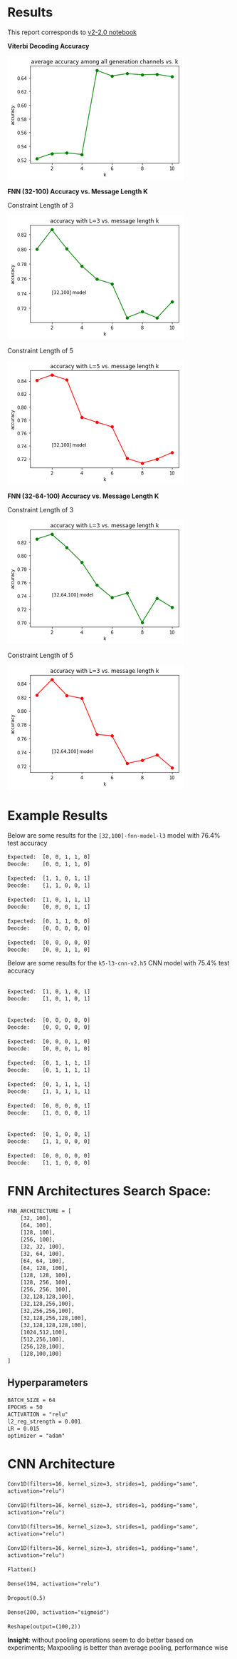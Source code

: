 
# Results

This report corresponds to [v2-2.0 notebook](https://github.com/Michael-Tu/radioML/blob/master/ecc-v2-v2.0.ipynb)

**Viterbi Decoding Accuracy**

![Viterbi Decoding Accuracy](img/viterbi-accuracy-l3-l5-vs-k.png)


**FNN (32-100) Accuracy vs. Message Length K**

Constraint Length of 3

![Constraint Length of 3](img/[32,100]-fnn-model-l3-vs-k.png)

Constraint Length of 5

![Constraint Length of 5](img/[32,100]-fnn-model-l5-vs-k.png)

**FNN (32-64-100) Accuracy vs. Message Length K**

Constraint Length of 3

![Constraint Length of 3](img/[32,64,100]-fnn-model-l3-vs-k.png)

Constraint Length of 5

![Constraint Length of 5](img/[32,64,100]-fnn-model-l5-vs-k.png)

# Example Results

Below are some results for the `[32,100]-fnn-model-l3` model with 76.4% test accuracy

```
Expected:  [0, 0, 1, 1, 0]
Deocde:    [0, 0, 1, 1, 0]

Expected:  [1, 1, 0, 1, 1]
Deocde:    [1, 1, 0, 0, 1]

Expected:  [1, 0, 1, 1, 1]
Deocde:    [0, 0, 0, 1, 1]

Expected:  [0, 1, 1, 0, 0]
Deocde:    [0, 0, 0, 0, 0]

Expected:  [0, 0, 0, 0, 0]
Deocde:    [0, 0, 1, 1, 0]
```


Below are some results for the `k5-l3-cnn-v2.h5` CNN model with 75.4% test accuracy

```

Expected:  [1, 0, 1, 0, 1]
Deocde:    [1, 0, 1, 0, 1]


Expected:  [0, 0, 0, 0, 0]
Deocde:    [0, 0, 0, 0, 0]

Expected:  [0, 0, 0, 1, 0]
Deocde:    [0, 0, 0, 1, 0]

Expected:  [0, 1, 1, 1, 1]
Deocde:    [0, 1, 1, 1, 1]

Expected:  [0, 1, 1, 1, 1]
Deocde:    [1, 1, 1, 1, 1]

Expected:  [0, 0, 0, 0, 1]
Deocde:    [1, 0, 0, 0, 1]


Expected:  [0, 1, 0, 0, 1]
Deocde:    [1, 1, 0, 0, 0]

Expected:  [0, 0, 0, 0, 0]
Deocde:    [1, 1, 0, 0, 0]

```


# FNN Architectures Search Space:

```
FNN_ARCHITECTURE = [
    [32, 100],
    [64, 100],
    [128, 100],
    [256, 100],
    [32, 32, 100],
    [32, 64, 100],
    [64, 64, 100],
    [64, 128, 100],
    [128, 128, 100],
    [128, 256, 100],
    [256, 256, 100],
    [32,128,128,100],
    [32,128,256,100],
    [32,256,256,100],
    [32,128,256,128,100],
    [32,128,128,128,100],
    [1024,512,100],
    [512,256,100],
    [256,128,100],
    [128,100,100]
]
```


## Hyperparameters

```
BATCH_SIZE = 64
EPOCHS = 50
ACTIVATION = "relu"
l2_reg_strength = 0.001
LR = 0.015
optimizer = "adam"
```
 
# CNN Architecture

```
Conv1D(filters=16, kernel_size=3, strides=1, padding="same", activation="relu")

Conv1D(filters=16, kernel_size=3, strides=1, padding="same", activation="relu")

Conv1D(filters=16, kernel_size=3, strides=1, padding="same", activation="relu")

Conv1D(filters=16, kernel_size=3, strides=1, padding="same", activation="relu")

Flatten()

Dense(194, activation="relu")

Dropout(0.5)

Dense(200, activation="sigmoid")

Reshape(output=(100,2))
```

**Insight**: without pooling operations seem to do better based on experiments; Maxpooling is better than average pooling, performance wise



